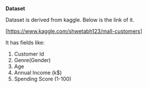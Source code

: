 **Dataset**

Dataset is derived from kaggle. 
Below is the link of it.

[https://www.kaggle.com/shwetabh123/mall-customers]

It has fields like:

1. Customer Id
2. Genre(Gender)
3. Age	
4. Annual Income (k$)	
5. Spending Score (1-100)

